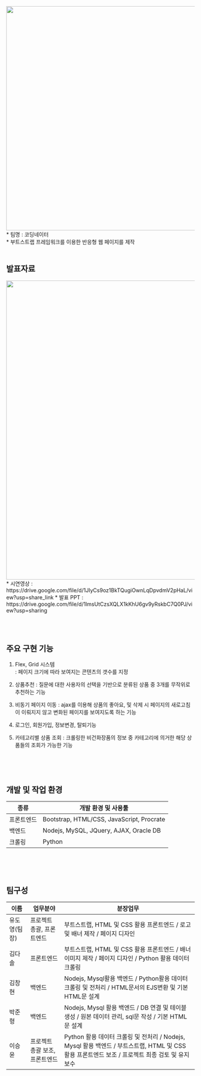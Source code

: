 <img src="https://user-images.githubusercontent.com/101972179/205330052-f2a43d31-524a-471a-bbcd-36a5eea2e68f.png"  width="600" />
* 팀명 : 코딩네이터 <br>
* 부트스트랩 프레임워크를 이용한 반응형 웹 페이지를 제작 <br><br>

<h2>발표자료</h2>
<img src="https://user-images.githubusercontent.com/101972179/205330059-600161a1-7aa2-4d6c-a10a-26d321cac1bf.png"  width="800" /><br>
* 시연영상 : https://drive.google.com/file/d/1JIyCs9oz1BkTQugiOwnLqDpvdmV2pHaL/view?usp=share_link
* 발표 PPT : https://drive.google.com/file/d/1lmsUtCzsXQLX1kKhU6gv9yRskbC7Q0PJ/view?usp=sharing


<br><br>

## 주요 구현 기능 

1. Flex, Grid 시스템  
: 페이지 크기에 따라 보여지는 콘텐츠의 갯수를 지정 

2. 상품추천 
: 질문에 대한 사용자의 선택을 기반으로 분류된 상품 중 3개를 무작위로 추천하는 기능 

3. 비동기 페이지 이동
: ajax를 이용해 상품의 좋아요, 및 삭제 시 페이지의 새로고침이 이뤄지지 않고 변화된 페이지를 보여지도록 하는 기능 

4. 로그인, 회원가입, 정보변경, 탈퇴기능

5. 카테고리별 상품 조회 
: 크롤링한 비건화장품의 정보 중 카테고리에 의거한 해당 상품들의 조회가 가능한 기능  

<br><br><br>

## 개발 및 작업 환경

|  종류  | 개발 환경 및 사용툴  |        
|------|------------|
| 프론트엔드  | Bootstrap, HTML/CSS, JavaScript, Procrate | 
| 백엔드 | Nodejs, MySQL, JQuery, AJAX, Oracle DB| 
| 크롤링  |   Python   | 

<br><br><br>

## 팀구성
| 이름    | 업무분야               | 분장업무                    |
|------|------------|---------------------------------|
| 유도영(팀장)  |프로젝트 총괄, 프론트엔드  | 부트스트랩, HTML 및 CSS 활용 프론트엔드 / 로고 및 배너 제작 / 페이지 디자인 |
| 김다솔  |프론트엔드 | 부트스트랩, HTML 및 CSS 활용 프론트엔드 / 배너 이미지 제작 / 페이지 디자인 / Python 활용 데이터크롤링 |
| 김창현  |백엔드 | Nodejs, Mysql활용 백엔드 / Python활용 데이터 크롤링 및 전처리 / HTML문서의 EJS변환 및 기본 HTML문 설계  |
| 박준형  |백엔드 | Nodejs, Mysql 활용 백엔드 / DB 연결 및 테이블 생성 / 원본 데이터 관리, sql문 작성 / 기본 HTML문 설계 |
| 이승윤  |프로젝트 총괄 보조, 프론트엔드 | Python 활용 데이터 크롤링 및 전처리 / Nodejs, Mysql 활용 백엔드 / 부트스트랩, HTML 및 CSS 활용 프론트엔드 보조 / 프로젝트 최종 검토 및 유지보수 |

